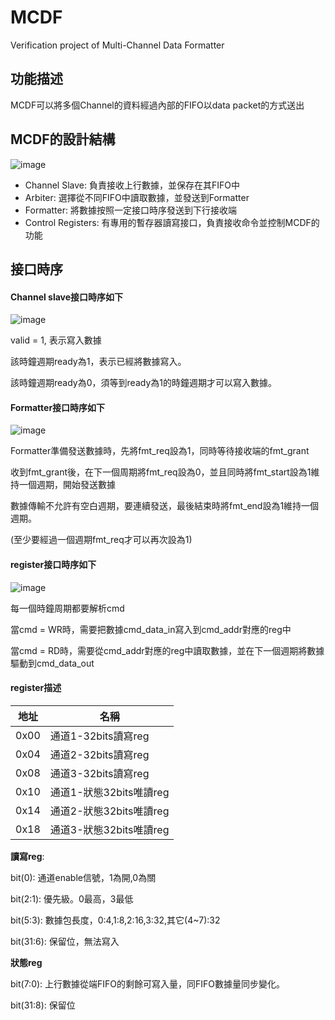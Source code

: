 # MCDF
Verification project of Multi-Channel Data Formatter
## 功能描述
MCDF可以將多個Channel的資料經過內部的FIFO以data packet的方式送出
## MCDF的設計結構
![image](https://github.com/user-attachments/assets/f3c1cc1f-6fa6-469b-9b3c-e3b6a3039639)
 - Channel Slave: 負責接收上行數據，並保存在其FIFO中
 - Arbiter: 選擇從不同FIFO中讀取數據，並發送到Formatter
 - Formatter: 將數據按照一定接口時序發送到下行接收端
 - Control Registers: 有專用的暫存器讀寫接口，負責接收命令並控制MCDF的功能

## 接口時序
#### Channel slave接口時序如下
![image](https://github.com/user-attachments/assets/76e5dfc1-0c84-4cbd-aeeb-fe059ce4569c)

valid = 1, 表示寫入數據

該時鐘週期ready為1，表示已經將數據寫入。

該時鐘週期ready為0，須等到ready為1的時鐘週期才可以寫入數據。

#### Formatter接口時序如下
![image](https://github.com/user-attachments/assets/2b708b40-468b-4100-b7ac-3495cf0b9576)

Formatter準備發送數據時，先將fmt_req設為1，同時等待接收端的fmt_grant

收到fmt_grant後，在下一個周期將fmt_req設為0，並且同時將fmt_start設為1維持一個週期，開始發送數據

數據傳輸不允許有空白週期，要連續發送，最後結束時將fmt_end設為1維持一個週期。

(至少要經過一個週期fmt_req才可以再次設為1)

#### register接口時序如下
![image](https://github.com/user-attachments/assets/e9693d6d-8753-4fbd-ad67-88c2a6c9fc63)

每一個時鐘周期都要解析cmd

當cmd = WR時，需要把數據cmd_data_in寫入到cmd_addr對應的reg中

當cmd = RD時，需要從cmd_addr對應的reg中讀取數據，並在下一個週期將數據驅動到cmd_data_out

#### register描述
| 地址  | 名稱 |
| ------------ | ------------- |
| 0x00  | 通道1-32bits讀寫reg  |
| 0x04  | 通道2-32bits讀寫reg  |
| 0x08  | 通道3-32bits讀寫reg  |
| 0x10  | 通道1-狀態32bits唯讀reg  |
| 0x14  | 通道2-狀態32bits唯讀reg  |
| 0x18  | 通道3-狀態32bits唯讀reg  |

**讀寫reg**:

bit(0): 通道enable信號，1為開,0為關

bit(2:1): 優先級。0最高，3最低

bit(5:3): 數據包長度，0:4,1:8,2:16,3:32,其它(4~7):32

bit(31:6): 保留位，無法寫入

**狀態reg**

bit(7:0): 上行數據從端FIFO的剩餘可寫入量，同FIFO數據量同步變化。

bit(31:8): 保留位


